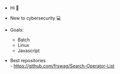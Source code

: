 - Hi 👋  
- New to cybersecurity 💻  

- Goals:  
    - Batch  
    - Linux  
    - Javascript  

- Best repositories  
      - https://github.com/frswag/Search-Operator-List  
